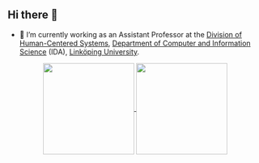 ## Hi there 👋

- 🔭 I’m currently working as an Assistant Professor at the [Division of Human-Centered Systems](https://liu.se/en/organisation/liu/ida/hcs), [Department of Computer and Information Science](https://liu.se/en/organisation/liu/ida) (IDA), [Linköping University](https://liu.se).

<div align="center">
<a href="https://github.com/anuraghazra/github-readme-stats">
  <img height=180 align="center" src="https://github-readme-stats.vercel.app/api?username=huanyu-li&theme=dark" />
</a>
    
<a href="https://github.com/anuraghazra/convoychat">
  <img height=180 align="center" src="https://github-readme-stats.vercel.app/api/top-langs?username=huanyu-li&layout=compact&langs_count=8&card_width=320&theme=dark" />
</a>
</div>

<!--
**huanyu-li/huanyu-li** is a ✨ _special_ ✨ repository because its `README.md` (this file) appears on your GitHub profile.

- 🌱 I’m currently learning ...
- 👯 I’m looking to collaborate on ...
- 🤔 I’m looking for help with ...
- 💬 Ask me about ...
- 📫 How to reach me: ...
- 😄 Pronouns: ...
- ⚡ Fun fact: ...
-->
